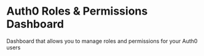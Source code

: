 # Auth0 Roles & Permissions Dashboard

Dashboard that allows you to manage roles and permissions for your Auth0 users
